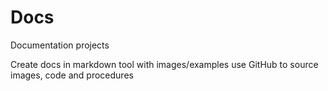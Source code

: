 Docs
====

Documentation projects

Create docs in markdown tool with images/examples
use GitHub to source images, code and procedures
